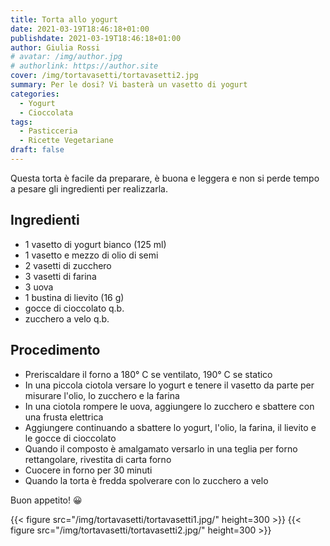 ```yaml
---
title: Torta allo yogurt
date: 2021-03-19T18:46:18+01:00
publishdate: 2021-03-19T18:46:18+01:00
author: Giulia Rossi
# avatar: /img/author.jpg
# authorlink: https://author.site
cover: /img/tortavasetti/tortavasetti2.jpg
summary: Per le dosi? Vi basterà un vasetto di yogurt
categories:
  - Yogurt
  - Cioccolata
tags:
  - Pasticceria
  - Ricette Vegetariane
draft: false
---
```


Questa torta è facile da preparare, è buona e leggera e non si perde tempo a pesare gli ingredienti per realizzarla.

## Ingredienti

* 1 vasetto di yogurt bianco (125 ml)
* 1 vasetto e mezzo di olio di semi
* 2 vasetti di zucchero
* 3 vasetti di farina
* 3 uova
* 1 bustina di lievito (16 g)
* gocce di cioccolato q.b.
* zucchero a velo q.b.

## Procedimento

* Preriscaldare il forno a 180° C se ventilato, 190° C se statico
* In una piccola ciotola versare lo yogurt e tenere il vasetto da parte per misurare l'olio, lo zucchero e la farina
* In una ciotola rompere le uova, aggiungere lo zucchero e sbattere con una frusta elettrica
* Aggiungere continuando a sbattere lo yogurt, l'olio, la farina, il lievito e le gocce di  cioccolato
* Quando il composto è amalgamato versarlo in una teglia per forno rettangolare, rivestita di carta forno
* Cuocere in forno per 30 minuti
* Quando la torta è fredda spolverare con lo zucchero a velo

Buon appetito! 😀

{{< figure src="/img/tortavasetti/tortavasetti1.jpg/" height=300  >}}
{{< figure src="/img/tortavasetti/tortavasetti2.jpg/" height=300  >}}